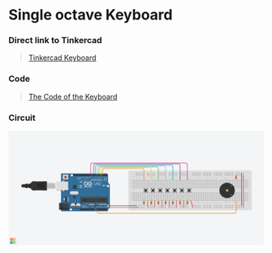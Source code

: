 # Single octave Keyboard

### Direct link to Tinkercad
> [Tinkercad Keyboard](https://www.tinkercad.com/things/a9sHqaGat3x?sharecode=5CjMonmMraOQDE8KLrQYHqeNqLI3_nG0ZN0DUo8IsMQ)

### Code
> [The Code of the Keyboard](Keyboard_Octave.ino)

### Circuit
![The circuit of the Keyboard](M242_Keyboard-Octave.png)
